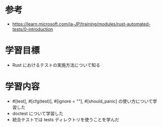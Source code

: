 # 参考

- https://learn.microsoft.com/ja-JP/training/modules/rust-automated-tests/0-introduction

# 学習目標

- Rust におけるテストの実施方法について知る

# 学習内容

- #[test], #[cfg(test)], #[ignore = ""], #[should_panic] の使い方について学習した
- doctest について学習した
- 統合テストでは tests ディレクトリを使うことを学んだ
